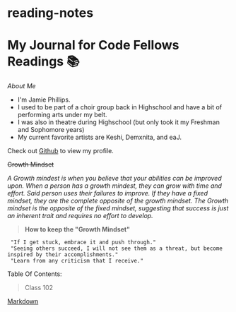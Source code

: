 # reading-notes

# My Journal for Code Fellows Readings 📚

*About Me*

- I'm Jamie Phillips.
- I used to be part of a choir group back in Highschool and have a bit of performing arts under my belt.
- I was also in theatre during Highschool (but only took it my Freshman and Sophomore years)
- My current favorite artists are Keshi, Demxnita, and eaJ. 

Check out [Github](https://github.com/jamiephillips212/) to view my profile.

~~Growth Mindset~~

*A Growth mindest is when you believe that your abilities can be improved upon. When a person has a growth mindest, they can grow with time and effort. Said person uses their failures to improve. If they have a fixed mindset, they are the complete opposite of the growth mindset. The Growth mindset is the opposite of the fixed mindset, suggesting that success is just an inherent trait and requires no effort to develop.*


> **How to keep the "Growth Mindset"**

     "If I get stuck, embrace it and push through."
     "Seeing others succeed, I will not see them as a threat, but become inspired by their accomplishments."
     "Learn from any criticism that I receive."
     
Table Of Contents:

> Class 102

[Markdown](https://jamiephillips212.github.io/reading-notes/markdown)
